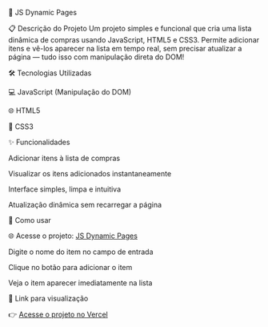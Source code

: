   🛒 JS Dynamic Pages

📋 Descrição do Projeto
Um projeto simples e funcional que cria uma lista dinâmica de compras usando JavaScript, HTML5 e CSS3. Permite adicionar itens e vê-los aparecer na lista em tempo real, sem precisar atualizar a página — tudo isso com manipulação direta do DOM!

  🛠️ Tecnologias Utilizadas

💻 JavaScript (Manipulação do DOM)

🌐 HTML5

🎨 CSS3

  ✨ Funcionalidades

   Adicionar itens à lista de compras

 Visualizar os itens adicionados instantaneamente

 Interface simples, limpa e intuitiva

Atualização dinâmica sem recarregar a página

  🚀 Como usar

🌐 Acesse o projeto: [JS Dynamic Pages](https://js-dinamic-pages.vercel.app/)

 Digite o nome do item no campo de entrada

Clique no botão para adicionar o item

 Veja o item aparecer imediatamente na lista

  🔗 Link para visualização

👉 [ Acesse o projeto no Vercel](https://js-dinamic-pages.vercel.app/)
